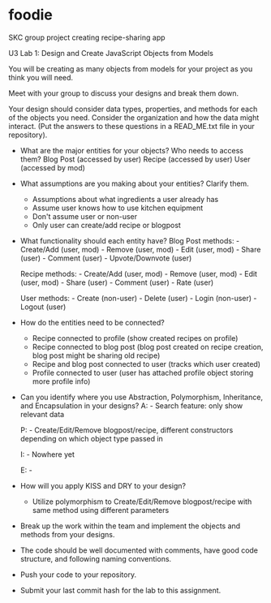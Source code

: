 # foodie
 SKC group project creating recipe-sharing app

U3 Lab 1: Design and Create JavaScript Objects from Models

You will be creating as many objects from models for your project as you think you will need. 

Meet with your group to discuss your designs and break them down. 

Your design should consider data types, properties, and methods for each of the objects you need. Consider the organization and how the data might interact. (Put the answers to these questions in a READ_ME.txt file in your repository).  

- What are the major entities for your objects? Who needs to access them?
    Blog Post (accessed by user)
    Recipe (accessed by user)
    User (accessed by mod)

- What assumptions are you making about your entities? Clarify them. 
    - Assumptions about what ingredients a user already has
    - Assume user knows how to use kitchen equipment
    - Don't assume user or non-user
    - Only user can create/add recipe or blogpost

- What functionality should each entity have?
    Blog Post methods: 
        - Create/Add (user, mod)
        - Remove (user, mod)
        - Edit  (user, mod)
        - Share (user)
        - Comment (user)
        - Upvote/Downvote (user)
    
    Recipe methods:
        - Create/Add (user, mod)
        - Remove (user, mod)
        - Edit  (user, mod)
        - Share (user)
        - Comment (user)
        - Rate (user)

    User methods:
        - Create (non-user)
        - Delete (user)
        - Login (non-user)
        - Logout (user)

- How do the entities need to be connected? 
    - Recipe connected to profile (show created recipes on profile)
    - Recipe connected to blog post (blog post created on recipe creation, blog post might be sharing old recipe)
    - Recipe and blog post connected to user (tracks which user created)
    - Profile connected to user (user has attached profile object storing more profile info)

- Can you identify where you use Abstraction, Polymorphism, Inheritance, and Encapsulation in your designs?
    A:  - Search feature: only show relevant data

    P:  - Create/Edit/Remove blogpost/recipe, different constructors depending on which object type passed in

    I:  - Nowhere yet

    E:  - 

- How will you apply KISS and DRY to your design?
    - Utilize polymorphism to Create/Edit/Remove blogpost/recipe with same method using different parameters

- Break up the work within the team and implement the objects and methods from your designs.

- The code should be well documented with comments, have good code structure, and following naming conventions. 

- Push your code to your repository. 

- Submit your last commit hash for the lab to this assignment.